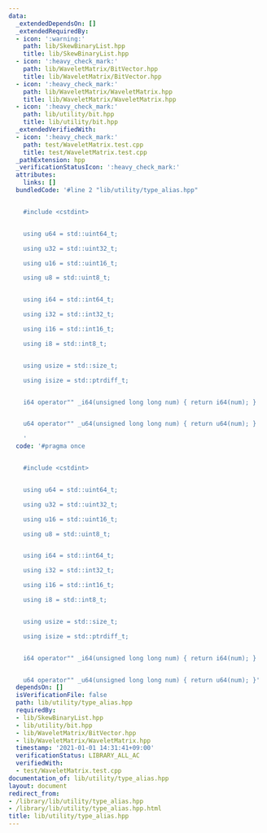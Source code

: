 ```yaml
---
data:
  _extendedDependsOn: []
  _extendedRequiredBy:
  - icon: ':warning:'
    path: lib/SkewBinaryList.hpp
    title: lib/SkewBinaryList.hpp
  - icon: ':heavy_check_mark:'
    path: lib/WaveletMatrix/BitVector.hpp
    title: lib/WaveletMatrix/BitVector.hpp
  - icon: ':heavy_check_mark:'
    path: lib/WaveletMatrix/WaveletMatrix.hpp
    title: lib/WaveletMatrix/WaveletMatrix.hpp
  - icon: ':heavy_check_mark:'
    path: lib/utility/bit.hpp
    title: lib/utility/bit.hpp
  _extendedVerifiedWith:
  - icon: ':heavy_check_mark:'
    path: test/WaveletMatrix.test.cpp
    title: test/WaveletMatrix.test.cpp
  _pathExtension: hpp
  _verificationStatusIcon: ':heavy_check_mark:'
  attributes:
    links: []
  bundledCode: '#line 2 "lib/utility/type_alias.hpp"


    #include <cstdint>


    using u64 = std::uint64_t;

    using u32 = std::uint32_t;

    using u16 = std::uint16_t;

    using u8 = std::uint8_t;


    using i64 = std::int64_t;

    using i32 = std::int32_t;

    using i16 = std::int16_t;

    using i8 = std::int8_t;


    using usize = std::size_t;

    using isize = std::ptrdiff_t;


    i64 operator"" _i64(unsigned long long num) { return i64(num); }


    u64 operator"" _u64(unsigned long long num) { return u64(num); }

    '
  code: '#pragma once


    #include <cstdint>


    using u64 = std::uint64_t;

    using u32 = std::uint32_t;

    using u16 = std::uint16_t;

    using u8 = std::uint8_t;


    using i64 = std::int64_t;

    using i32 = std::int32_t;

    using i16 = std::int16_t;

    using i8 = std::int8_t;


    using usize = std::size_t;

    using isize = std::ptrdiff_t;


    i64 operator"" _i64(unsigned long long num) { return i64(num); }


    u64 operator"" _u64(unsigned long long num) { return u64(num); }'
  dependsOn: []
  isVerificationFile: false
  path: lib/utility/type_alias.hpp
  requiredBy:
  - lib/SkewBinaryList.hpp
  - lib/utility/bit.hpp
  - lib/WaveletMatrix/BitVector.hpp
  - lib/WaveletMatrix/WaveletMatrix.hpp
  timestamp: '2021-01-01 14:31:41+09:00'
  verificationStatus: LIBRARY_ALL_AC
  verifiedWith:
  - test/WaveletMatrix.test.cpp
documentation_of: lib/utility/type_alias.hpp
layout: document
redirect_from:
- /library/lib/utility/type_alias.hpp
- /library/lib/utility/type_alias.hpp.html
title: lib/utility/type_alias.hpp
---
```


